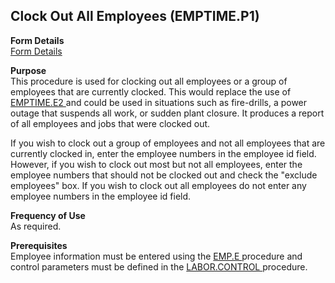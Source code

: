 ##  Clock Out All Employees (EMPTIME.P1)

<PageHeader />

**Form Details**  
[ Form Details ](EMPTIME-P1-1/README.md)   

**Purpose**  
This procedure is used for clocking out all employees or a group of employees that are currently clocked. This would replace the use of [ EMPTIME.E2 ](../../../../rover/AP-OVERVIEW/AP-ENTRY/AP-E/CHECKS-E/AP-CONTROL/GLCHART-E/GLCHART-E-1/GLCHART-R2/COST-CONTROL/WC-E/WC-E-1/EMPTIME-E1/EMPTIME-E2) and could be used in situations such as fire-drills, a power outage that suspends all work, or sudden plant closure. It produces a report of all employees and jobs that were clocked out.   
  
If you wish to clock out a group of employees and not all employees that are
currently clocked in, enter the employee numbers in the employee id field.
However, if you wish to clock out most but not all employees, enter the
employee numbers that should not be clocked out and check the "exclude
employees" box. If you wish to clock out all employees do not enter any
employee numbers in the employee id field.

**Frequency of Use**  
As required.

**Prerequisites**  
Employee information must be entered using the [ EMP.E ](../../../../rover/AP-OVERVIEW/AP-ENTRY/AP-E/CHECKS-E/AP-CONTROL/GLCHART-E/GLCHART-E-1/GLCHART-R2/COST-CONTROL/WC-E/WC-E-1/EMPTIME-E1/EMPTIME-E2/EMP-E) procedure and control parameters must be defined in the [ LABOR.CONTROL ](../../../../rover/AP-OVERVIEW/AP-ENTRY/AP-E/CHECKS-E/AP-CONTROL/GLCHART-E/GLCHART-E-1/GLCHART-R2/WO-CONTROL/WO-CONTROL-1/LABOR-CONTROL) procedure. 

<badge text= "Version 8.10.57" vertical="middle" />

<PageFooter />